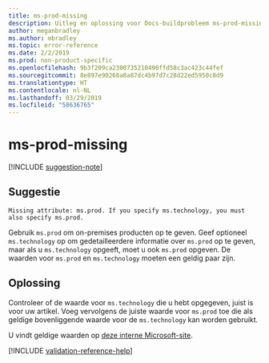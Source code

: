 ```yaml
---
title: ms-prod-missing
description: Uitleg en oplossing voor Docs-buildprobleem ms-prod-missing
author: meganbradley
ms.author: mbradley
ms.topic: error-reference
ms.date: 2/2/2019
ms.prod: non-product-specific
ms.openlocfilehash: 9b3f209ca2300735210490ffd58c3ac423c44fef
ms.sourcegitcommit: 8e897e90268a8a87dc4b97d7c28d22ed5950c8d9
ms.translationtype: HT
ms.contentlocale: nl-NL
ms.lasthandoff: 03/29/2019
ms.locfileid: "58636765"
---
```

# <a name="ms-prod-missing"></a>ms-prod-missing

[!INCLUDE [suggestion-note](includes/suggestion-note.md)]

## <a name="suggestion"></a>Suggestie

`Missing attribute: ms.prod. If you specify ms.technology, you must also specify ms.prod.`

Gebruik `ms.prod` om on-premises producten op te geven. Geef optioneel `ms.technology` op om gedetailleerdere informatie over `ms.prod` op te geven, maar als u `ms.technology` opgeeft, moet u ook `ms.prod` opgeven. De waarden voor `ms.prod` en `ms.technology` moeten een geldig paar zijn.

## <a name="resolution"></a>Oplossing

Controleer of de waarde voor `ms.technology` die u hebt opgegeven, juist is voor uw artikel. Voeg vervolgens de juiste waarde voor `ms.prod` toe die als geldige bovenliggende waarde voor de `ms.technology` kan worden gebruikt.

U vindt geldige waarden op [deze interne Microsoft-site](https://docsmetadatatool.azurewebsites.net/allowlists).

<!--make sure to add this file to your includes folder and verify the path-->
[!INCLUDE [validation-reference-help](includes/validation-reference-help.md)]
